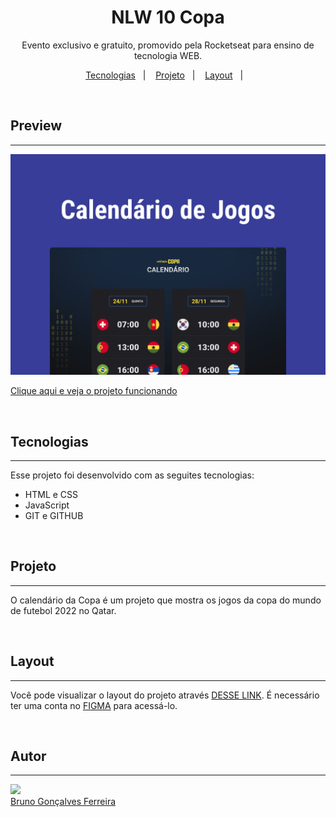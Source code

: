<h1 align="center">NLW 10 Copa </h1>

<p align="center">Evento exclusivo e gratuito, promovido pela Rocketseat para ensino de tecnologia WEB.</p>

<p align="center">
 <a href="#tecnologias">Tecnologias</a>&nbsp;&nbsp;&nbsp;|&nbsp;&nbsp;&nbsp;
  <a href="#projeto">Projeto</a>&nbsp;&nbsp;&nbsp;|&nbsp;&nbsp;&nbsp;
  <a href="#layout">Layout</a>&nbsp;&nbsp;&nbsp;|&nbsp;&nbsp;&nbsp;
</p>

</br>

## Preview

---

<p>
  <img alt="Calendario da copa" src=".github/preview.png">    
</p>

<a href="https://brunogoncalvesferreira.github.io/world-cup-schedule/" target="_blank">Clique aqui e veja o projeto funcionando</a>

</br>

## Tecnologias

---

Esse projeto foi desenvolvido com as seguites tecnologias:

- HTML e CSS
- JavaScript
- GIT e GITHUB

</br>

## Projeto

---

O calendário da Copa é um projeto que mostra os jogos da copa do mundo de futebol 2022 no Qatar.

</br>

## Layout

---

Você pode visualizar o layout do projeto através [DESSE LINK](<https://www.figma.com/file/0nWaXPSVGMvXsKw5EyeYN7/Calend%C3%A1rio-de-Jogos-(Community)?node-id=0%3A1>). É necessário ter uma conta no [FIGMA](https://www.figma.com) para acessá-lo.

</br>

## Autor

---

<img src="https://github.com/brunogoncalvesferreira.png" width="20%"/>
</br>
<a href="https://www.linkedin.com/bruno-goncalves-ferreira">Bruno Gonçalves Ferreira</a>
